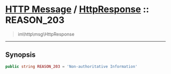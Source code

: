 # [HTTP Message](http.md) / [HttpResponse](http-HttpResponse.md) :: REASON_203
 > im\http\msg\HttpResponse
____

## Synopsis
```php
public string REASON_203 = 'Non-authoritative Information'
```
